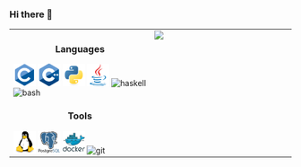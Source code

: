 ### Hi there 👋

<table>
<tr>
<td valign="top" width="50%">
<h3 align="center"> Languages </h3>
<img src="https://raw.githubusercontent.com/devicons/devicon/master/icons/c/c-original.svg" alt="c" width="40" height="40"/> 
<img src="https://raw.githubusercontent.com/devicons/devicon/master/icons/cplusplus/cplusplus-original.svg" alt="cplusplus" width="40" height="40"/>
<img src="https://raw.githubusercontent.com/devicons/devicon/master/icons/python/python-original.svg" alt="python" width="40" height="40"/>
<img src="https://raw.githubusercontent.com/devicons/devicon/master/icons/java/java-original.svg" alt="java" width="40" height="40"/>
<img src="https://upload.wikimedia.org/wikipedia/commons/1/1c/Haskell-Logo.svg" alt="haskell" width="40" height="40"/>
<img src="https://www.vectorlogo.zone/logos/gnu_bash/gnu_bash-icon.svg" alt="bash" width="40" height="40"/>

<h3 align="center"> Tools </h3>
<img src="https://raw.githubusercontent.com/devicons/devicon/master/icons/linux/linux-original.svg" alt="linux" width="40" height="40"/> 
<img src="https://raw.githubusercontent.com/devicons/devicon/master/icons/postgresql/postgresql-original-wordmark.svg" alt="postgresql" width="40" height="40"/>
<img src="https://raw.githubusercontent.com/devicons/devicon/master/icons/docker/docker-original-wordmark.svg" alt="docker" width="40" height="40"/>
<img src="https://www.vectorlogo.zone/logos/git-scm/git-scm-icon.svg" alt="git" width="40" height="40"/>

</td>
<td valign="top" width="50%">
<img src="https://github-readme-stats.vercel.app/api/top-langs/?username=pawel002&hide=css,plpgsql&layout=compact&theme=radical" width="500" />
</td>
</tr>
</table>
